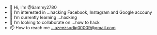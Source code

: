 - 👋 Hi, I’m @Sammy2780
- 👀 I’m interested in ...hacking Facebook, Instagram and Google accouny
- 🌱 I’m currently learning ...hacking
- 💞️ I’m looking to collaborate on ...how to hack
- 📫 How to reach me ...azeezsodiq00009@gmail.com

<!---
Sammy2780/Sammy2780 is a ✨ special ✨ repository because its `README.md` (this file) appears on your GitHub profile.
You can click the Preview link to take a look at your changes.
--->
